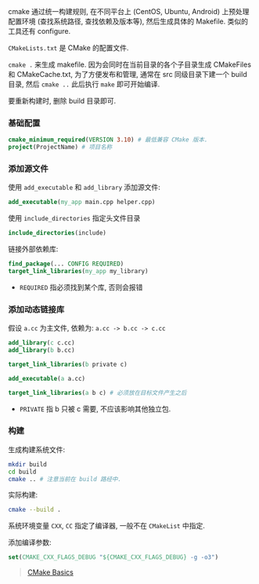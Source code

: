 cmake 通过统一构建规则, 在不同平台上 (CentOS, Ubuntu, Android) 上预处理配置环境 (查找系统路径, 查找依赖及版本等), 然后生成具体的 Makefile.  类似的工具还有 configure.

`CMakeLists.txt` 是 CMake 的配置文件. 

`cmake .` 来生成 makefile. 因为会同时在当前目录的各个子目录生成 CMakeFiles 和 CMakeCache.txt, 为了方便发布和管理, 通常在 src 同级目录下建一个 build 目录, 然后 `cmake ..` 此后执行 `make` 即可开始编译.

要重新构建时, 删除 build 目录即可.

### 基础配置

```cmake
cmake_minimum_required(VERSION 3.10) # 最低兼容 CMake 版本.
project(ProjectName) # 项目名称
```

### 添加源文件

使用 `add_executable` 和 `add_library` 添加源文件:
```cmake
add_executable(my_app main.cpp helper.cpp)
```

使用 `include_directories` 指定头文件目录
```cmake
include_directories(include)
```

链接外部依赖库:
```cmake
find_package(... CONFIG REQUIRED)
target_link_libraries(my_app my_library)
```

- `REQUIRED` 指必须找到某个库, 否则会报错

### 添加动态链接库

假设 `a.cc` 为主文件, 依赖为: `a.cc -> b.cc -> c.cc`

```cmake
add_library(c c.cc)
add_library(b b.cc)

target_link_libraries(b private c)

add_executable(a a.cc)

target_link_libraries(a b c) # 必须放在目标文件产生之后
```

- `PRIVATE` 指 b 只被 c 需要, 不应该影响其他独立包.

### 构建

生成构建系统文件:
```bash
mkdir build
cd build
cmake .. # 注意当前在 build 路经中.
```

实际构建:
```bash
cmake --build .
```

系统环境变量 `CXX`, `CC` 指定了编译器, 一般不在 `CMakeList` 中指定.

添加编译参数:
```cmake
set(CMAKE_CXX_FLAGS_DEBUG "${CMAKE_CXX_FLAGS_DEBUG} -g -o3")
```

> [CMake Basics](https://nu-msr.github.io/navigation_site/lectures/cmake_basics.html)